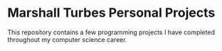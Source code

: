# Marshall Turbes Personal Projects
This repository contains a few programming projects I have completed throughout my computer science career.
